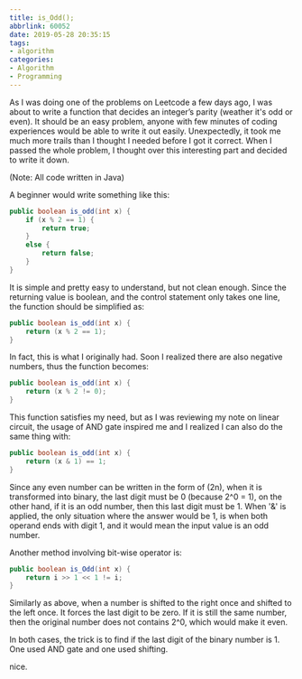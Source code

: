 ```yaml
---
title: is_Odd();
abbrlink: 60052
date: 2019-05-28 20:35:15
tags:
- algorithm
categories:
- Algorithm
- Programming
---
```

As I was doing one of the problems on Leetcode a few days ago, I was about to write a function that decides an integer’s parity (weather it's odd or even). It should be an easy problem, anyone with few minutes of coding experiences would be able to write it out easily. Unexpectedly, it took me much more trails than I thought I needed before I got it correct. When I passed the whole problem, I thought over this interesting part and decided to write it down.

(Note: All code written in Java)

A beginner would write something like this:
```java
public boolean is_odd(int x) {
    if (x % 2 == 1) {
        return true;
    }
    else {
        return false;
    }
}
```

It is simple and pretty easy to understand, but not clean enough. Since the returning value is boolean, and the control statement only takes one line, the function should be simplified as:

```java
public boolean is_odd(int x) {
    return (x % 2 == 1);
}
```

In fact, this is what I originally had. Soon I realized there are also negative numbers, thus the function becomes:
```java
public boolean is_odd(int x) {
    return (x % 2 != 0);
}
```

This function satisfies my need, but as I was reviewing my note on linear circuit, the usage of AND gate inspired me and I realized I can also do the same thing with:
```java
public boolean is_odd(int x) {
    return (x & 1) == 1;
}
```

Since any even number can be written in the form of (2n), when it is transformed into binary, the last digit must be 0 (because 2^0 = 1), on the other hand, if it is an odd number, then this last digit must be 1. When '&' is applied, the only situation where the answer would be 1, is when both operand ends with digit 1, and it would mean the input value is an odd number.

Another method involving bit-wise operator is:
```java
public boolean is_Odd(int x) {
    return i >> 1 << 1 != i;
}
```

Similarly as above, when a number is shifted to the right once and shifted to the left once. It forces the last digit to be zero. If it is still the same number, then the original number does not contains 2^0, which would make it even. 

In both cases, the trick is to find if the last digit of the binary number is 1. One used AND gate and one used shifting.


nice.


